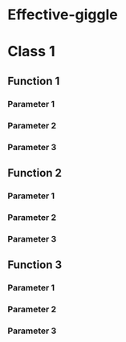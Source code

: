 # Effective-giggle
# Class 1
## Function 1
### Parameter 1
### Parameter 2
### Parameter 3
## Function 2
### Parameter 1
### Parameter 2
### Parameter 3
## Function 3
### Parameter 1
### Parameter 2
### Parameter 3
